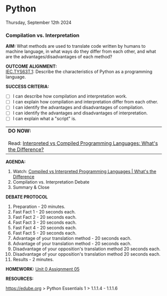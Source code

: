 # Python
Thursday, September 12th 2024

### Compilation vs. Interpretation

**AIM:** What methods are used to translate code written by humans to machine language, in what ways do they differ from each other, and what are the advantages/disadvantages of each method?

**OUTCOME ALIGNMENT:**
<br><ins>IEC.TYS63T.1</ins>: Describe the characteristics of Python as a programming language.

**SUCCESS CRITERIA:**
- [ ] I can describe how compilation and interpretation work.
- [ ] I can explain how compilation and interpretation differ from each other.
- [ ] I can identify the advantages and disadvantages of compilation.
- [ ] I can identify the advantages and disadvantages of interpretation.
- [ ] I can explain what a "script" is.

<table>
  <tr>
    <td><b>DO NOW:</b><br><br>
    Read: <a href="https://www.freecodecamp.org/news/compiled-versus-interpreted-languages/">Interpreted vs Compiled Programming Languages: What's the Difference?</a>
  </tr>
</table>

**AGENDA:**
1. Watch: [Compiled vs Interpreted Programming Languages | What's the Difference](https://www.google.com/search?sca_esv=708ca891a389fdf3&sca_upv=1&rlz=1C1CHBF_enUS904US904&q=compiled+vs+interpreted+code+languages&udm=7&fbs=AEQNm0Aa4sjWe7Rqy32pFwRj0UkWd8nbOJfsBGGB5IQQO6L3JyWp6w6_rxLPe8F8fpm5a57iruiBaetC-P1z8A1EgSEtwQtEAoNlx2ky1kC-0SXRgph1rExFiN6Pf-mwqIWlhsbcDnNX57_g71swkVys8SeiqOnGo8_B1ohijlMLEGSiCC14NtnP0ZLxTQ_ZkaTy1qvydahr9Wi6QfLPfb5ZGsmEvrwLnQ&sa=X&ved=2ahUKEwi66fu8mbyIAxWArokEHUpEFYAQtKgLegQIExAB&biw=1920&bih=943&dpr=1#fpstate=ive&vld=cid:a1da89f7,vid:F64_bwahaWQ,st:0)
2. Compilation vs. Interpretation Debate
3. Summary & Close

**DEBATE PROTOCOL**
1. Preparation - 20 minutes.
2. Fast Fact 1 - 20 seconds each.
3. Fast Fact 2 - 20 seconds each.
4. Fast Fact 3 - 20 seconds each.
5. Fast Fact 4 - 20 seconds each.
6. Fast Fact 5 - 20 seconds each.
7. Advantage of your translation method - 20 seconds each.
8. Advantage of your translation method - 20 seconds each.
9. Disadvantage of your opposition's translation method 20 seconds each.
10. Disadvantage of your opposition's translation method 20 seconds each.
11. Results - 2 minutes.

**HOMEWORK:** 
[Unit 0 Assignment 05](https://github.com/MrJSwotinsky/Python/blob/main/Unit_0_Programming_Languages_and_a_Reintroduction_to_Python/Daily_Assignments/Unit_0_Assignment_05_Due_Fri_Sept_13_Compilation_vs_Interpretation.md)

**RESOURCES:**

https://edube.org > Python Essentials 1 > 1.1.1.4 - 1.1.1.6
